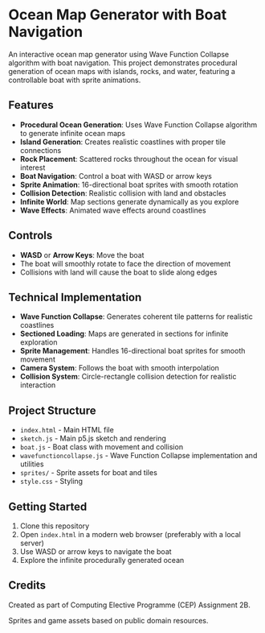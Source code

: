 # Ocean Map Generator with Boat Navigation

An interactive ocean map generator using Wave Function Collapse algorithm with boat navigation. This project demonstrates procedural generation of ocean maps with islands, rocks, and water, featuring a controllable boat with sprite animations.

## Features

- **Procedural Ocean Generation**: Uses Wave Function Collapse algorithm to generate infinite ocean maps
- **Island Generation**: Creates realistic coastlines with proper tile connections
- **Rock Placement**: Scattered rocks throughout the ocean for visual interest
- **Boat Navigation**: Control a boat with WASD or arrow keys
- **Sprite Animation**: 16-directional boat sprites with smooth rotation
- **Collision Detection**: Realistic collision with land and obstacles
- **Infinite World**: Map sections generate dynamically as you explore
- **Wave Effects**: Animated wave effects around coastlines

## Controls

- **WASD** or **Arrow Keys**: Move the boat
- The boat will smoothly rotate to face the direction of movement
- Collisions with land will cause the boat to slide along edges

## Technical Implementation

- **Wave Function Collapse**: Generates coherent tile patterns for realistic coastlines
- **Sectioned Loading**: Maps are generated in sections for infinite exploration
- **Sprite Management**: Handles 16-directional boat sprites for smooth movement
- **Camera System**: Follows the boat with smooth interpolation
- **Collision System**: Circle-rectangle collision detection for realistic interaction

## Project Structure

- `index.html` - Main HTML file
- `sketch.js` - Main p5.js sketch and rendering
- `boat.js` - Boat class with movement and collision
- `wavefunctioncollapse.js` - Wave Function Collapse implementation and utilities
- `sprites/` - Sprite assets for boat and tiles
- `style.css` - Styling

## Getting Started

1. Clone this repository
2. Open `index.html` in a modern web browser (preferably with a local server)
3. Use WASD or arrow keys to navigate the boat
4. Explore the infinite procedurally generated ocean

## Credits

Created as part of Computing Elective Programme (CEP) Assignment 2B.

Sprites and game assets based on public domain resources.
